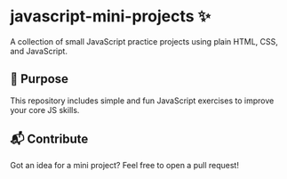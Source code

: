 # javascript-mini-projects ✨

A collection of small JavaScript practice projects using plain HTML, CSS, and JavaScript.

## 🎯 Purpose

This repository includes simple and fun JavaScript exercises to improve your core JS skills.

## 📬 Contribute

Got an idea for a mini project? Feel free to open a pull request!
